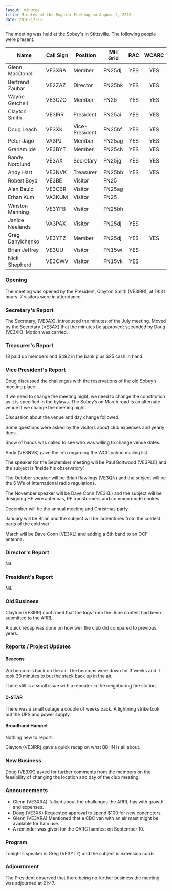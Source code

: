 ```yaml
---
layout: minutes
title: Minutes of the Regular Meeting on August 2, 2016
date: 2016-12-25
---
```


The meeting was held at the Sobey's in Stittsville.
The following people were present:

| Name             | Call Sign | Position       | MH Grid | RAC | WCARC |
|------------------|-----------|----------------|---------|:---:|:-----:|
| Glenn MacDonell  | VE3XRA    | Member         | FN25dj  | YES |  YES  |
| Bertrand Zauhar  | VE2ZAZ    | Director       | FN25bk  | YES |  YES  |
| Wayne Getchell   | VE3CZO    | Member         | FN25    | YES |  YES  |
| Clayton Smith    | VE3IRR    | President      | FN25ai  | YES |  YES  |
| Doug Leach       | VE3XK     | Vice-President | FN25bf  | YES |  YES  |
| Peter Jago       | VA3PJ     | Member         | FN25ag  | YES |  YES  |
| Graham Ide       | VE3BYT    | Member         | FN25ch  | YES |  YES  |
| Randy Nordlund   | VE3AX     | Secretary      | FN25jg  | YES |  YES  |
| Andy Hart        | VE3NVK    | Treasurer      | FN25bh  | YES |  YES  |
| Robert Boyd      | VE3BE     | Visitor        | FN25    |     |       |
| Alan Bauld       | VE3CBR    | Visitor        | FN25ag  |     |       |
| Erhan Kum        | VA3KUM    | Visitor        | FN25    |     |       |
| Winston Manning  | VE3YFB    | Visitor        | FN25bh  |     |       |
| Janice Neelands  | VA3PAX    | Visitor        | FN25dj  | YES |       |
| Greg Danylchenko | VE3YTZ    | Member         | FN25dj  | YES |  YES  |
| Brian Jeffrey    | VE3UU     | Visitor        | FN15wi  | YES |       |
| Nick Shepherd    | VE3OWV    | Visitor        | FN15vk  | YES |       |

### Opening

The meeting was opened by the President, Clayton Smith (VE3IRR), at 19:31 hours.
7 visitors were in attendance.

### Secretary's Report

The Secretary, (VE3AX), introduced the minutes of the July meeting.
Moved by the Secretary (VE3AX) that the minutes be approved; seconded by Doug (VE3XK).
Motion was carried.

### Treasurer's Report

18 paid up members and $492 in the bank plus $25 cash in hand.

### Vice President's Report

Doug discussed the challenges with the reservations of the old Sobey’s meeting place.

If we need to change the meeting night, we need to change the constitution as it is specified in the bylaws. The Sobey’s on March road is an alternate venue if we change the meeting night.

Discussion about the venue and day change followed.

Some questions were asked by the visitors about club expenses and yearly dues.

Show of hands was called to see who was willing to change venue dates.

Andy (VE3NVK) gave the info regarding the WCC yahoo mailing list.

The speaker for the September meeting will be Paul Boltwood (VE3PLE) and the subject is ‘Inside his observatory’

The October speaker will be Brian Rawlings (VE3QN) and the subject will be the 5 W’s of international radio regulations.

The November speaker will be Dave Conn (VE3KL) and the subject will be designing HF wire antennas, RF transformers and common mode chokes.

December will be the annual meeting and Christmas party.

January will be Brian and the subject will be ‘adventures from the coldest parts of the cold war’

March will be Dave Conn (VE3KL) and adding a 6th band to an OCF antenna.

### Director's Report

Nil.

### President's Report

Nil.

### Old Business

Clayton (VE3IRR) confirmed that the logs from the June contest had been submitted to the ARRL.

A quick recap was done on how well the club did compared to previous years.

### Reports / Project Updates

#### Beacons

2m beacon is back on the air. The beacons were down for 3 weeks and it took 30 minutes to but the stack back up in the air.

There still is a small issue with a repeater in the neighboring fire station.

#### D-STAR

There was a small outage a couple of weeks back. A lightning strike took out the UPS and power supply.

#### Broadband Hamnet

Nothing new to report.

Clayton (VE3IRR) gave a quick recap on what BBHN is all about.

### New Business

Doug (VE3XK) asked for further comments from the members on the feasibility of changing the location and day of the club meeting.

### Announcements

* Glenn (VE3XRA) Talked about the challenges the ARRL has with growth and expenses.
* Doug (VE3XK) Requested approval to spend $100 for new conenctors.
* Glenn (VE3XRA) Mentioned that a CBC van with an air mast might be available for ham use.
* A reminder was given for the OARC hamfest on September 10.

### Program

Tonight’s speaker is Greg (VE3YTZ) and the subject is extension cords.

### Adjournment

The President observed that there being no further business the meeting was adjourned at 21:47.

